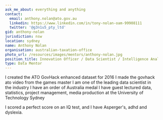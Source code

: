 ```yaml
---
ask_me_about: everything and anything
contact:
  email: anthony.nolan@ato.gov.au
  linkedin: https://www.linkedin.com/in/tony-nolan-oam-99908111
  twitter: '@g3n1u5_pty_ltd'
gid: anthony-nolan
jurisdiction: nsw
location: sydney
name: Anthony Nolan
organisation: australian-taxation-office
photo_url: /resources/images/mentors/anthony-nolan.jpg
position_title: Innovation Officer / Data Scientist / Intelligence Analyst
type: Data Mentor
---
```


I created the ATO GovHack enhanced dataset for 2016
I made the govhack ato video from the games master
I am one of the leading data scientist in the industry
I have an order of Australia medal
I have guest lectured data, statistics, project management, media production at the University of Technology Sydney

I scored a perfect score on an IQ test, and I have Asperger's, adhd and dyslexia.